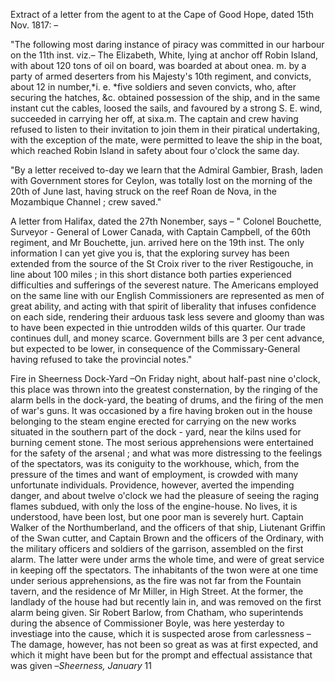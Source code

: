 Extract of a letter from the agent to at the Cape of Good Hope, dated 15th Nov. 1817: –"The following most daring instance of piracy was committed in our harbour on the 11th inst. viz.– The Elizabeth, White, lying at anchor off Robin Island, with about 120 tons of oil on board, was boarded at about onea. m.  by a party of armed deserters from his Majesty's 10th regiment, and convicts, about 12 in number,*i. e. *five soldiers and seven convicts, who, after securing the hatches, &c. obtained possession of the ship, and in the same instant cut the cables, loosed the sails, and favoured by a strong S. E. wind, succeeded in carrying her off, at sixa.m. The captain and crew having refused to listen to their invitation to join them in their piratical undertaking, with the exception of the mate, were permitted to leave the ship in the boat, which reached Robin Island in safety about four o'clock the same day."By a letter received to-day we learn that the Admiral Gambier, Brash, laden with Government stores for Ceylon, was totally lost on the morning of the 20th of June last, having struck on the reef Roan de Nova, in the Mozambique Channel ; crew saved."A letter from Halifax, dated the 27th Nonember, says – " Colonel Bouchette, Surveyor - General of Lower Canada, with Captain Campbell, of the 60th regiment, and Mr Bouchette, jun. arrived here on the 19th inst. The only information I can yet give you is, that the exploring survey has been extended from the source of the St Croix river to the river Restigouche, in line about 100 miles ; in this short distance both parties experienced difficulties and sufferings of the severest nature. The Americans employed on the same line with our English Commissioners are represented as men of great ability, and acting with that spirit of liberality that infuses confidence on each side, rendering their arduous task less severe and gloomy than was to have been expected in thie untrodden wilds of this quarter. Our trade continues dull, and money scarce. Government bills are 3 per cent advance, but expected to be lower, in consequence of the Commissary-General having refused to take the provincial notes."Fire in Sheerness Dock-Yard –On Friday night, about half-past nine o'clock, this place was thrown into the greatest consternation, by the ringing of the alarm bells in the dock-yard, the beating of drums, and the firing of the men of war's guns. It was occasioned by a fire having broken out in the house belonging to the steam engine erected for carrying on the new works situated in the southern part of the dock - yard, near the kilns used for burning cement stone. The most serious apprehensions were entertained for the safety of the arsenal ; and what was more distressing to the feelings of the spectators, was its coniguity to the workhouse, which, from the pressure of the times and want of employment, is crowded with many unfortunate individuals. Providence, however, averted the impending danger, and about twelve o'clock we had the pleasure of seeing the raging flames subdued, with only the loss of the engine-house. No lives, it is understood, have been lost, but one poor man is severely hurt. Captain Walker of the Northumberland, and the officers of that ship, Liutenant Griffin of the Swan cutter, and Captain Brown and the officers of the Ordinary, with the military officers and soldiers of the garrison, assembled on the first alarm. The latter were under arms the whole time, and were of great service in keeping off the spectators. The inhabitants of the twon were at one time under serious apprehensions, as the fire was not far from the Fountain tavern, and the residence of Mr Miller, in High Street. At the former, the landlady of the house had but recently lain in, and was removed on the first alarm being given. Sir Robert Barlow, from Chatham, who superintends during the absence of Commissioner Boyle, was here yesterday to investiage into the cause, which it is suspected arose from carlessness – The damage, however, has not been so great as was at first expected, and which it might have been but for the prompt and effectual assistance that was given –*Sheerness, January*  11